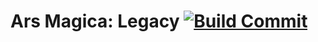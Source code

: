 # Ars Magica: Legacy [![Build Commit](https://github.com/Minecraftschurli/Ars-Magica-Legacy/actions/workflows/build.yml/badge.svg?branch=version%2F1.16.5)](https://github.com/Minecraftschurli/Ars-Magica-Legacy/actions/workflows/build.yml)
